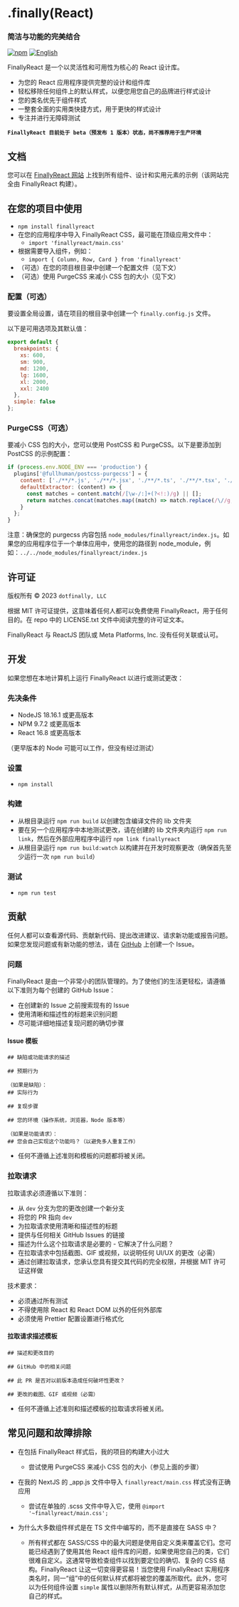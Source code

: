 # .finally(React)

### 简洁与功能的完美结合

[![npm](https://img.shields.io/npm/v/finallyreact.svg?color=005711)](https://www.npmjs.com/package/finallyreact) [![English](https://img.shields.io/badge/lang-english-red.svg?color=1a5296)](https://github.com/dotfinally/finallyreact/blob/main/README.md)

FinallyReact 是一个以灵活性和可用性为核心的 React 设计库。

- 为您的 React 应用程序提供完整的设计和组件库
- 轻松移除任何组件上的默认样式，以便您用您自己的品牌进行样式设计
- 您的类名优先于组件样式
- 一整套全面的实用类快捷方式，用于更快的样式设计
- 专注并进行无障碍测试

**`FinallyReact 目前处于 beta（预发布 1 版本）状态，尚不推荐用于生产环境`**

## 文档

您可以在 [FinallyReact 网站](https://finallyreact.com) 上找到所有组件、设计和实用元素的示例（该网站完全由 FinallyReact 构建）。

## 在您的项目中使用

- `npm install finallyreact`
- 在您的应用程序中导入 FinallyReact CSS，最可能在顶级应用文件中：
  - `import 'finallyreact/main.css'`
- 根据需要导入组件，例如：
  - `import { Column, Row, Card } from 'finallyreact'`
- （可选）在您的项目根目录中创建一个配置文件（见下文）
- （可选）使用 PurgeCSS 来减小 CSS 包的大小（见下文）

### 配置（可选）

要设置全局设置，请在项目的根目录中创建一个 `finally.config.js` 文件。

以下是可用选项及其默认值：

```js
export default {
  breakpoints: {
    xs: 600,
    sm: 900,
    md: 1200,
    lg: 1600,
    xl: 2000,
    xxl: 2400
  },
  simple: false
};
```

### PurgeCSS（可选）

要减小 CSS 包的大小，您可以使用 PostCSS 和 PurgeCSS。以下是要添加到 PostCSS 的示例配置：

```js
if (process.env.NODE_ENV === 'production') {
  plugins['@fullhuman/postcss-purgecss'] = {
    content: ['./**/*.js', './**/*.jsx', './**/*.ts', './**/*.tsx', './**/*.html'],
    defaultExtractor: (content) => {
      const matches = content.match(/[\w-/:]+(?<!:)/g) || [];
      return matches.concat(matches.map((match) => match.replace(/\//g, '\\/')));
    }
  };
}
```

注意：确保您的 purgecss 内容包括 `node_modules/finallyreact/index.js`。如果您的应用程序位于一个单体应用中，使用您的路径到 node_module，例如：`../../node_modules/finallyreact/index.js`

## 许可证

版权所有 © 2023 `dotfinally, LLC`

根据 MIT 许可证提供，这意味着任何人都可以免费使用 FinallyReact，用于任何目的。在 repo 中的 LICENSE.txt 文件中阅读完整的许可证文本。

FinallyReact 与 ReactJS 团队或 Meta Platforms, Inc. 没有任何关联或认可。

## 开发

如果您想在本地计算机上运行 FinallyReact 以进行或测试更改：

### 先决条件

- NodeJS 18.16.1 或更高版本
- NPM 9.7.2 或更高版本
- React 16.8 或更高版本

（更早版本的 Node 可能可以工作，但没有经过测试）

### 设置

- `npm install`

### 构建

- 从根目录运行 `npm run build` 以创建包含编译文件的 lib 文件夹
- 要在另一个应用程序中本地测试更改，请在创建的 lib 文件夹内运行 `npm run link`，然后在外部应用程序中运行 `npm link finallyreact`
- 从根目录运行 `npm run build:watch` 以构建并在开发时观察更改（确保首先至少运行一次 `npm run build`）

### 测试

- `npm run test`

## 贡献

任何人都可以查看源代码、贡献新代码、提出改进建议、请求新功能或报告问题。如果您发现问题或有新功能的想法，请在 [GitHub](https://github.com/dotfinally/finallyreact) 上创建一个 Issue。

### 问题

FinallyReact 是由一个非常小的团队管理的。为了使他们的生活更轻松，请遵循以下准则为每个创建的 GitHub Issue：

- 在创建新的 Issue 之前搜索现有的 Issue
- 使用清晰和描述性的标题来识别问题
- 尽可能详细地描述复现问题的确切步骤

#### Issue 模板

```
## 缺陷或功能请求的描述

## 预期行为

（如果是缺陷）：
## 实际行为

## 复现步骤

## 您的环境（操作系统，浏览器，Node 版本等）

（如果是功能请求）：
## 您会自己实现这个功能吗？（以避免多人重复工作）

```

- 任何不遵循上述准则和模板的问题都将被关闭。

### 拉取请求

拉取请求必须遵循以下准则：

- 从 `dev` 分支为您的更改创建一个新分支
- 将您的 PR 指向 `dev`
- 为拉取请求使用清晰和描述性的标题
- 提供与任何相关 GitHub Issues 的链接
- 描述为什么这个拉取请求是必要的 - 它解决了什么问题？
- 在拉取请求中包括截图、GIF 或视频，以说明任何 UI/UX 的更改（必需）
- 通过创建拉取请求，您承认您具有提交其代码的完全权限，并根据 MIT 许可证这样做

技术要求：

- 必须通过所有测试
- 不得使用除 React 和 React DOM 以外的任何外部库
- 必须使用 Prettier 配置设置进行格式化

#### 拉取请求描述模板

```
## 描述和更改目的

## GitHub 中的相关问题

## 此 PR 是否对以前版本造成任何破坏性更改？

## 更改的截图、GIF 或视频（必需）
```

- 任何不遵循上述准则和描述模板的拉取请求将被关闭。

## 常见问题和故障排除

- 在包括 FinallyReact 样式后，我的项目的构建大小过大

  - 尝试使用 PurgeCSS 来减小 CSS 包的大小（参见上面的步骤）

- 在我的 NextJS 的 \_app.js 文件中导入 `finallyreact/main.css` 样式没有正确应用

  - 尝试在单独的 .scss 文件中导入它，使用 `@import '~finallyreact/main.css';`

- 为什么大多数组件样式是在 TS 文件中编写的，而不是直接在 SASS 中？
  - 所有样式都在 SASS/CSS 中的最大问题是使用自定义类来覆盖它们。您可能已经遇到了使用其他 React 组件库的问题，如果使用您自己的类，它们很难自定义。这通常导致检查组件以找到要定位的确切、复杂的 CSS 结构。FinallyReact 让这一切变得更容易！当您使用 FinallyReact 实用程序类名时，同一“组”中的任何默认样式都将被您的覆盖所取代。此外，您可以为任何组件设置 `simple` 属性以删除所有默认样式，从而更容易添加您自己的样式。